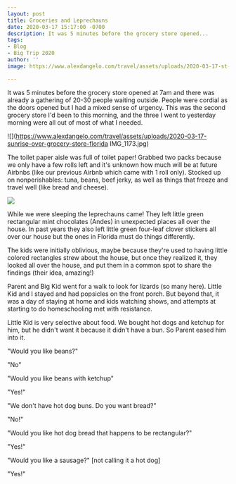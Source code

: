 ```yaml
---
layout: post
title: Groceries and Leprechauns
date: 2020-03-17 15:17:00 -0700
description: It was 5 minutes before the grocery store opened...
tags:
- Blog
- Big Trip 2020
author: ''
image: https://www.alexdangelo.com/travel/assets/uploads/2020-03-17-st-patricks-leprechaun-andes-mints.jpg

---
```

It was 5 minutes before the grocery store opened at 7am and there was already a gathering of 20-30 people waiting outside. People were cordial as the doors opened but I had a mixed sense of urgency. This was the second grocery store I'd been to this morning, and the three I went to yesterday morning were all out of most of what I needed. 

![](https://www.alexdangelo.com/travel/assets/uploads/2020-03-17-sunrise-over-grocery-store-florida IMG_1173.jpg)

The toilet paper aisle was full of toilet paper! Grabbed two packs because we only have a few rolls left and it's unknown how much will be at future Airbnbs (like our previous Airbnb which came with 1 roll only). Stocked up on nonperishables: tuna, beans, beef jerky, as well as things that freeze and travel well (like bread and cheese).

![](https://www.alexdangelo.com/travel/assets/uploads/2020-03-17-grocery-cart-with-toilet-paper.jpg)

While we were sleeping the leprechauns came! They left little green rectangular mint chocolates (Andes) in unexpected places all over the house. In past years they also left little green four-leaf clover stickers all over our house but the ones in Florida must do things differently. 

The kids were initially oblivious, maybe because they're used to having little colored rectangles strew about the house, but once they realized it, they looked all over the house, and put them in a common spot to share the findings (their idea, amazing!)

Parent and Big Kid went for a walk to look for lizards (so many here). Little Kid and I stayed and had popsicles on the front porch. But beyond that, it was a day of staying at home and kids watching shows, and attempts at starting to do homeschooling met with resistance.

Little Kid is very selective about food. We bought hot dogs and ketchup for him, but he didn't want it because it didn't have a bun. So Parent eased him into it.

"Would you like beans?"

"No"

"Would you like beans with ketchup"

"Yes!"

"We don't have hot dog buns. Do you want bread?"

"No!"

"Would you like hot dog bread that happens to be rectangular?"

"Yes!"

"Would you like a sausage?" \[not calling it a hot dog\]

"Yes!"